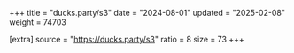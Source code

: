 +++
title = "ducks.party/s3"
date = "2024-08-01"
updated = "2025-02-08"
weight = 74703

[extra]
source = "https://ducks.party/s3"
ratio = 8
size = 73
+++
